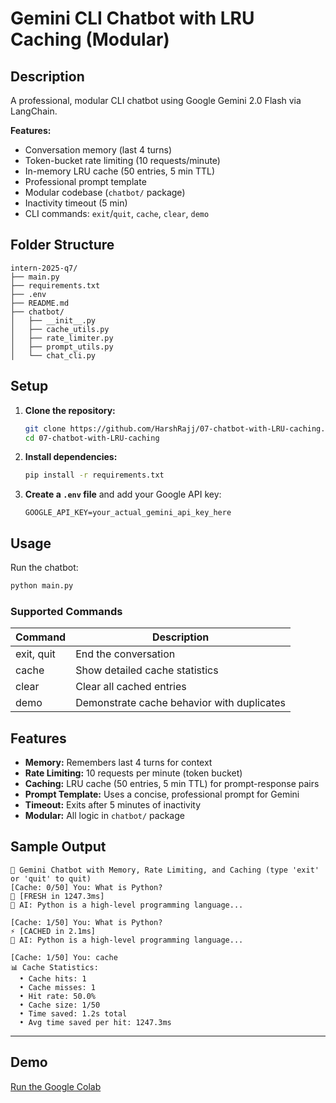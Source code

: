 
# Gemini CLI Chatbot with LRU Caching (Modular)

## Description
A professional, modular CLI chatbot using Google Gemini 2.0 Flash via LangChain.

**Features:**
- Conversation memory (last 4 turns)
- Token-bucket rate limiting (10 requests/minute)
- In-memory LRU cache (50 entries, 5 min TTL)
- Professional prompt template
- Modular codebase (`chatbot/` package)
- Inactivity timeout (5 min)
- CLI commands: `exit`/`quit`, `cache`, `clear`, `demo`

## Folder Structure

```
intern-2025-q7/
├── main.py
├── requirements.txt
├── .env
├── README.md
├── chatbot/
│   ├── __init__.py
│   ├── cache_utils.py
│   ├── rate_limiter.py
│   ├── prompt_utils.py
│   └── chat_cli.py
```

## Setup

1. **Clone the repository:**
	```bash
	git clone https://github.com/HarshRajj/07-chatbot-with-LRU-caching.git
	cd 07-chatbot-with-LRU-caching
	```
2. **Install dependencies:**
	```bash
	pip install -r requirements.txt
	```
3. **Create a `.env` file** and add your Google API key:
	```
	GOOGLE_API_KEY=your_actual_gemini_api_key_here
	```

## Usage

Run the chatbot:
```bash
python main.py
```

### Supported Commands

| Command      | Description                                 |
| ------------ | ------------------------------------------- |
| exit, quit   | End the conversation                        |
| cache        | Show detailed cache statistics              |
| clear        | Clear all cached entries                    |
| demo         | Demonstrate cache behavior with duplicates  |

## Features

- **Memory:** Remembers last 4 turns for context
- **Rate Limiting:** 10 requests per minute (token bucket)
- **Caching:** LRU cache (50 entries, 5 min TTL) for prompt-response pairs
- **Prompt Template:** Uses a concise, professional prompt for Gemini
- **Timeout:** Exits after 5 minutes of inactivity
- **Modular:** All logic in `chatbot/` package

## Sample Output

```
🤖 Gemini Chatbot with Memory, Rate Limiting, and Caching (type 'exit' or 'quit' to quit)
[Cache: 0/50] You: What is Python?
🔄 [FRESH in 1247.3ms] 
🤖 AI: Python is a high-level programming language...

[Cache: 1/50] You: What is Python?
⚡ [CACHED in 2.1ms] 
🤖 AI: Python is a high-level programming language...

[Cache: 1/50] You: cache
📊 Cache Statistics:
  • Cache hits: 1
  • Cache misses: 1
  • Hit rate: 50.0%
  • Cache size: 1/50
  • Time saved: 1.2s total
  • Avg time saved per hit: 1247.3ms
```

---

## Demo
 
[Run the Google Colab](https://colab.research.google.com/drive/1K116N_6GBlogTjkWmt7_wZKq2Wyw39rq?usp=sharing)
